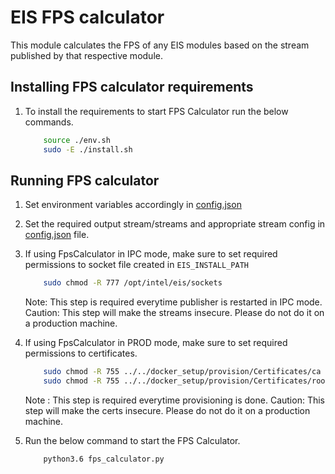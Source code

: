 # EIS FPS calculator

This module calculates the FPS of any EIS modules based on the stream published by that respective module.

## Installing FPS calculator requirements

1. To install the requirements to start FPS Calculator run the below commands.

    ```sh
        source ./env.sh
        sudo -E ./install.sh
    ```

## Running FPS calculator

1. Set environment variables accordingly in [config.json](config.json)

2. Set the required output stream/streams and appropriate stream config in [config.json](config.json) file.

3. If using FpsCalculator in IPC mode, make sure to set required permissions to socket file created in `EIS_INSTALL_PATH`

    ```sh
        sudo chmod -R 777 /opt/intel/eis/sockets
    ```
    Note: This step is required everytime publisher is restarted in IPC mode.
    Caution: This step will make the streams insecure. Please do not do it on a production machine.

4. If using FpsCalculator in PROD mode, make sure to set required permissions to certificates.

    ```sh
        sudo chmod -R 755 ../../docker_setup/provision/Certificates/ca
        sudo chmod -R 755 ../../docker_setup/provision/Certificates/root
    ```
    Note : This step is required everytime provisioning is done. 
    Caution: This step will make the certs insecure. Please do not do it on a production machine.

5. Run the below command to start the FPS Calculator.

    ```sh
        python3.6 fps_calculator.py
    ```
